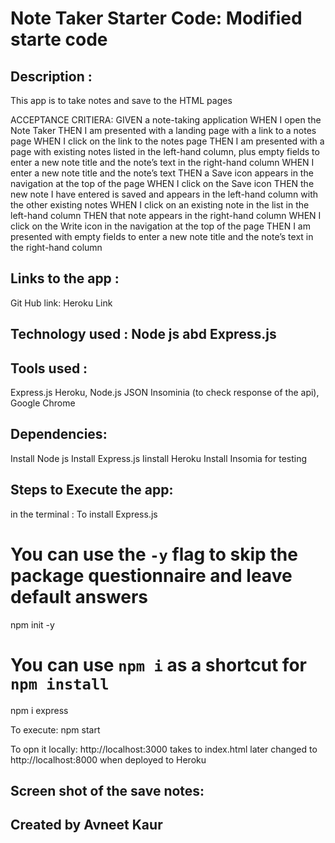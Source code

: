 # Note Taker Starter Code: Modified starte code 
## Description : 
This app is to take notes and save to the HTML pages

ACCEPTANCE CRITIERA:
GIVEN a note-taking application
WHEN I open the Note Taker
THEN I am presented with a landing page with a link to a notes page
WHEN I click on the link to the notes page
THEN I am presented with a page with existing notes listed in the left-hand column, plus empty fields to enter a new note title and the note’s text in the right-hand column
WHEN I enter a new note title and the note’s text
THEN a Save icon appears in the navigation at the top of the page
WHEN I click on the Save icon
THEN the new note I have entered is saved and appears in the left-hand column with the other existing notes
WHEN I click on an existing note in the list in the left-hand column
THEN that note appears in the right-hand column
WHEN I click on the Write icon in the navigation at the top of the page
THEN I am presented with empty fields to enter a new note title and the note’s text in the right-hand column

## Links to the app :
Git Hub link:
Heroku Link

## Technology used : Node js abd Express.js 

## Tools used : 
Express.js
Heroku, Node.js
JSON
Insominia (to check response of the api), Google Chrome 

## Dependencies: 
Install Node js 
Install Express.js 
Iinstall Heroku
Install Insomia for testing 

## Steps to Execute the app: 
in the terminal :
To install Express.js 
# You can use the `-y` flag to skip the package questionnaire and leave default answers
npm init -y
# You can use `npm i` as a shortcut for `npm install`
npm i express

To execute:
npm start

To opn it locally: http://localhost:3000 takes to index.html later changed to http://localhost:8000 when deployed to Heroku

## Screen shot of the save notes:


## Created by Avneet Kaur 

